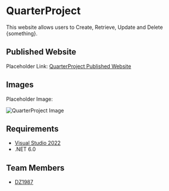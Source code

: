 # QuarterProject
This website allows users to Create, Retrieve, Update and Delete {something}.

## Published Website
Placeholder Link: [QuarterProject Published Website](https://github.com/DZ1987)

## Images
Placeholder Image:

![QuarterProject Image](https://placehold.co/200)

## Requirements
- [Visual Studio 2022](https://visualstudio.microsoft.com/vs/)
- .NET 6.0

## Team Members
- [DZ1987](https://github.com/DZ1987)
